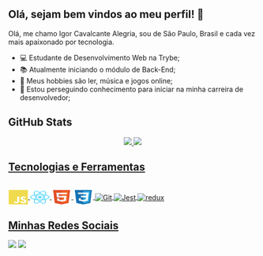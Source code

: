 ## Olá, sejam bem vindos ao meu perfil! 👋

Olá, me chamo Igor Cavalcante Alegria, sou de São Paulo, Brasil e cada vez mais apaixonado por tecnologia.

- 💻  Estudante de Desenvolvimento Web na Trybe;
- 📚  Atualmente iniciando o módulo de Back-End;
- 🤔  Meus hobbies são ler, música e jogos online;
- 💼  Estou perseguindo conhecimento para iniciar na minha carreira de desenvolvedor;


## GitHub Stats
<div align="center">
  <a href="https://github.com/IgorAlegria">
  <img height="180em" src="https://github-readme-stats-sigma-five.vercel.app/api?username=IgorAlegria&show_icons=true&theme=ocean_dark&include_all_commits=true&count_private=true"/>
  <img height="180em" src="https://github-readme-stats-sigma-five.vercel.app/api/top-langs/?username=IgorAlegria&layout=compact&langs_count=7&theme=ocean_dark"/>
</div>

## Tecnologias e Ferramentas
<div style="display: inline_block"><br>
  <img align="center" alt="Js" height="30" width="40" src="https://raw.githubusercontent.com/devicons/devicon/master/icons/javascript/javascript-plain.svg">
  <img align="center" alt="React" height="30" width="40" src="https://raw.githubusercontent.com/devicons/devicon/master/icons/react/react-original.svg">
  <img align="center" alt="HTML" height="30" width="40" src="https://raw.githubusercontent.com/devicons/devicon/master/icons/html5/html5-original.svg">
  <img align="center" alt="CSS" height="30" width="40" src="https://raw.githubusercontent.com/devicons/devicon/master/icons/css3/css3-original.svg">
  <img align="center" alt="Git" height="30" width="40" src="https://cdn.jsdelivr.net/gh/devicons/devicon/icons/git/git-original.svg" />
  <img align="center" alt="Jest" height="30" width="40" src="https://cdn.jsdelivr.net/gh/devicons/devicon/icons/jest/jest-plain.svg" />
  <img align="center" alt="redux" height="30" width="40" src="https://cdn.jsdelivr.net/gh/devicons/devicon/icons/redux/redux-original.svg" />
              
</div>
  
## Minhas Redes Sociais
 
<div> 
  <a href = "mailto:igor.alegria@gmail.com"><img src="https://img.shields.io/badge/-Gmail-%23333?style=for-the-badge&logo=gmail&logoColor=white" target="_blank"></a>
  <a href="https://www.linkedin.com/in/igor-alegria" target="_blank"><img src="https://img.shields.io/badge/-LinkedIn-%230077B5?style=for-the-badge&logo=linkedin&logoColor=white" target="_blank"></a> 
 
 
</div>
